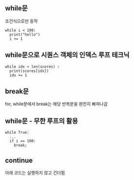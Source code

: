 ## while문
조건식으로만 동작
```
while i < 100:
  print("hello")
  i += 1
```
## while문으로 시퀀스 객체의 인덱스 루프 테크닉
```
while idx < len(scores) :
  print(scores[idx])
  idx += 1
```

## break문
for, while문에서 break는 해당 반복문을 완전히 빠져나감

## while문 - 무한 루프의 활용
```
while True:
  ...
  if i == 100:
    break;
```

## continue
아래 코드는 실행하지 않고 건더뜀





